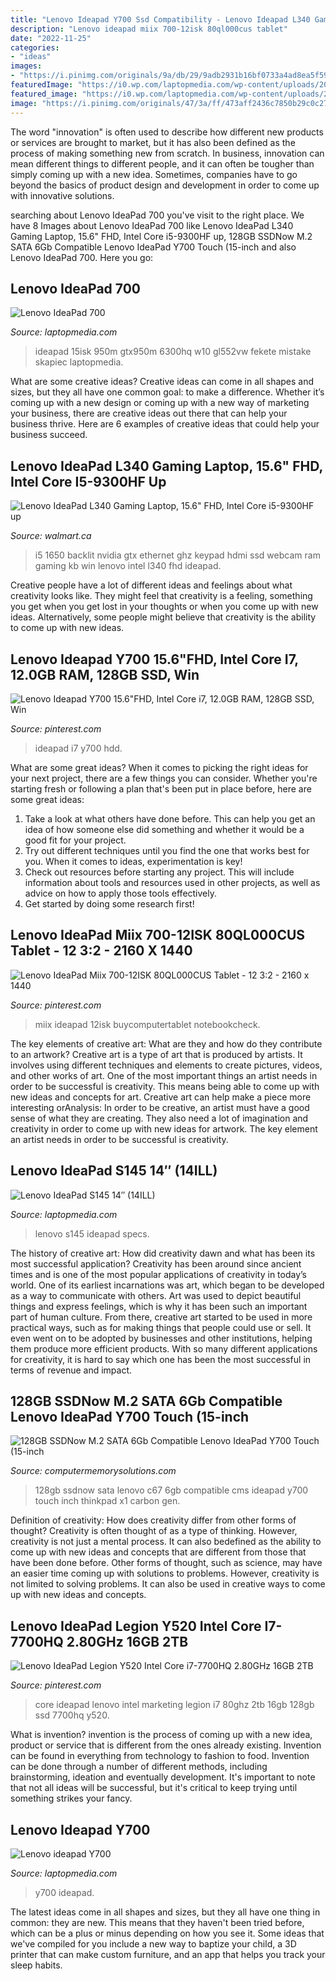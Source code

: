 ```yaml
---
title: "Lenovo Ideapad Y700 Ssd Compatibility - Lenovo Ideapad L340 Gaming Laptop, 15.6&quot; Fhd, Intel Core I5-9300hf Up"
description: "Lenovo ideapad miix 700-12isk 80ql000cus tablet"
date: "2022-11-25"
categories:
- "ideas"
images:
- "https://i.pinimg.com/originals/9a/db/29/9adb2931b16bf0733a4ad8ea5f590603.jpg"
featuredImage: "https://i0.wp.com/laptopmedia.com/wp-content/uploads/2017/06/Lenovo-ideapad-700-15.jpg?fit=1200%2C739&amp;ssl=1"
featured_image: "https://i0.wp.com/laptopmedia.com/wp-content/uploads/2020/02/1-1-e1581000470622.jpg?fit=610%2C412&amp;ssl=1"
image: "https://i.pinimg.com/originals/47/3a/ff/473aff2436c7850b29c0c276c15e7236.jpg"
---
```



The word "innovation" is often used to describe how different new products or services are brought to market, but it has also been defined as the process of making something new from scratch. In business, innovation can mean different things to different people, and it can often be tougher than simply coming up with a new idea. Sometimes, companies have to go beyond the basics of product design and development in order to come up with innovative solutions.

	

		
searching about Lenovo IdeaPad 700 you've visit to the right place. We have 8 Images about Lenovo IdeaPad 700 like Lenovo IdeaPad L340 Gaming Laptop, 15.6&quot; FHD, Intel Core i5-9300HF up, 128GB SSDNow M.2 SATA 6Gb Compatible Lenovo IdeaPad Y700 Touch (15-inch and also Lenovo IdeaPad 700. Here you go:
		
    
## Lenovo IdeaPad 700

<img loading=lazy src="https://i0.wp.com/laptopmedia.com/wp-content/uploads/2017/06/Lenovo-ideapad-700-15.jpg?fit=1200%2C739&amp;ssl=1" onerror="this.onerror=null;this.src='https://tse2.mm.bing.net/th?id=OIP.e82KzPYCy4q2w5anHpRvMgHaEj&amp;pid=15.1';" alt="Lenovo IdeaPad 700">

_Source: laptopmedia.com_

>ideapad 15isk 950m gtx950m 6300hq w10 gl552vw fekete mistake skapiec laptopmedia. 

	

What are some creative ideas?
Creative ideas can come in all shapes and sizes, but they all have one common goal: to make a difference. Whether it’s coming up with a new design or coming up with a new way of marketing your business, there are creative ideas out there that can help your business thrive. Here are 6 examples of creative ideas that could help your business succeed.

    
## Lenovo IdeaPad L340 Gaming Laptop, 15.6&quot; FHD, Intel Core I5-9300HF Up

<img loading=lazy src="https://i5.walmartimages.com/asr/569d1591-cde1-4308-a39b-da95cdbe2fea.fbafc562adbd7bfc30bdfef04eb161d8.jpeg?odnHeight=450&amp;odnWidth=450&amp;odnBg=ffffff" onerror="this.onerror=null;this.src='https://tse2.mm.bing.net/th?id=OIP.mwqhphNAtF8FSCs2hUZP4gAAAA&amp;pid=15.1';" alt="Lenovo IdeaPad L340 Gaming Laptop, 15.6&quot; FHD, Intel Core i5-9300HF up">

_Source: walmart.ca_

>i5 1650 backlit nvidia gtx ethernet ghz keypad hdmi ssd webcam ram gaming kb win lenovo intel l340 fhd ideapad. 

	

Creative people have a lot of different ideas and feelings about what creativity looks like. They might feel that creativity is a feeling, something you get when you get lost in your thoughts or when you come up with new ideas. Alternatively, some people might believe that creativity is the ability to come up with new ideas.

    
## Lenovo Ideapad Y700 15.6&quot;FHD, Intel Core I7, 12.0GB RAM, 128GB SSD, Win

<img loading=lazy src="https://i.pinimg.com/originals/64/1e/55/641e558ce25728c1f33665d1deddf1e6.jpg" onerror="this.onerror=null;this.src='https://tse3.mm.bing.net/th?id=OIP.wfWWp-Azo9qhsoZpGw_5TgHaHa&amp;pid=15.1';" alt="Lenovo Ideapad Y700 15.6&quot;FHD, Intel Core i7, 12.0GB RAM, 128GB SSD, Win">

_Source: pinterest.com_

>ideapad i7 y700 hdd. 

	

What are some great ideas?
When it comes to picking the right ideas for your next project, there are a few things you can consider. Whether you're starting fresh or following a plan that's been put in place before, here are some great ideas:
1. Take a look at what others have done before. This can help you get an idea of how someone else did something and whether it would be a good fit for your project. 
2. Try out different techniques until you find the one that works best for you. When it comes to ideas, experimentation is key! 
3. Check out resources before starting any project. This will include information about tools and resources used in other projects, as well as advice on how to apply those tools effectively. 
4. Get started by doing some research first!

    
## Lenovo IdeaPad Miix 700-12ISK 80QL000CUS Tablet - 12 3:2 - 2160 X 1440

<img loading=lazy src="https://i.pinimg.com/originals/9a/db/29/9adb2931b16bf0733a4ad8ea5f590603.jpg" onerror="this.onerror=null;this.src='https://tse3.mm.bing.net/th?id=OIP.25ypgMHXiU-4jmxhBUbDWgHaHa&amp;pid=15.1';" alt="Lenovo IdeaPad Miix 700-12ISK 80QL000CUS Tablet - 12 3:2 - 2160 x 1440">

_Source: pinterest.com_

>miix ideapad 12isk buycomputertablet notebookcheck. 

	

The key elements of creative art: What are they and how do they contribute to an artwork?
Creative art is a type of art that is produced by artists. It involves using different techniques and elements to create pictures, videos, and other works of art. One of the most important things an artist needs in order to be successful is creativity. This means being able to come up with new ideas and concepts for art. Creative art can help make a piece more interesting orAnalysis: In order to be creative, an artist must have a good sense of what they are creating. They also need a lot of imagination and creativity in order to come up with new ideas for artwork. The key element an artist needs in order to be successful is creativity.

    
## Lenovo IdeaPad S145 14″ (14ILL)

<img loading=lazy src="https://i0.wp.com/laptopmedia.com/wp-content/uploads/2020/02/1-1-e1581000470622.jpg?fit=610%2C412&amp;ssl=1" onerror="this.onerror=null;this.src='https://tse1.mm.bing.net/th?id=OIP.7FjCVVqWU9b0PP7xi9NJlgHaFA&amp;pid=15.1';" alt="Lenovo IdeaPad S145 14″ (14ILL)">

_Source: laptopmedia.com_

>lenovo s145 ideapad specs. 

	

The history of creative art: How did creativity dawn and what has been its most successful application?
Creativity has been around since ancient times and is one of the most popular applications of creativity in today’s world. One of its earliest incarnations was art, which began to be developed as a way to communicate with others. Art was used to depict beautiful things and express feelings, which is why it has been such an important part of human culture. From there, creative art started to be used in more practical ways, such as for making things that people could use or sell. It even went on to be adopted by businesses and other institutions, helping them produce more efficient products. With so many different applications for creativity, it is hard to say which one has been the most successful in terms of revenue and impact.

    
## 128GB SSDNow M.2 SATA 6Gb Compatible Lenovo IdeaPad Y700 Touch (15-inch

<img loading=lazy src="https://www.computermemorysolutions.com/wp-content/uploads/2019/06/M.2-SSD-SATA3-Tilted-3.jpg" onerror="this.onerror=null;this.src='https://tse4.mm.bing.net/th?id=OIP.mVW2mMgqcAI-1FXt8ZtsAAHaHa&amp;pid=15.1';" alt="128GB SSDNow M.2 SATA 6Gb Compatible Lenovo IdeaPad Y700 Touch (15-inch">

_Source: computermemorysolutions.com_

>128gb ssdnow sata lenovo c67 6gb compatible cms ideapad y700 touch inch thinkpad x1 carbon gen. 

	

Definition of creativity: How does creativity differ from other forms of thought?
Creativity is often thought of as a type of thinking. However, creativity is not just a mental process. It can also bedefined as the ability to come up with new ideas and concepts that are different from those that have been done before. Other forms of thought, such as science, may have an easier time coming up with solutions to problems. However, creativity is not limited to solving problems. It can also be used in creative ways to come up with new ideas and concepts.

    
## Lenovo IdeaPad Legion Y520 Intel Core I7-7700HQ 2.80GHz 16GB 2TB

<img loading=lazy src="https://i.pinimg.com/originals/47/3a/ff/473aff2436c7850b29c0c276c15e7236.jpg" onerror="this.onerror=null;this.src='https://tse1.mm.bing.net/th?id=OIP.tH-2L1M7nspuey3sz6mAsQAAAA&amp;pid=15.1';" alt="Lenovo IdeaPad Legion Y520 Intel Core i7-7700HQ 2.80GHz 16GB 2TB">

_Source: pinterest.com_

>core ideapad lenovo intel marketing legion i7 80ghz 2tb 16gb 128gb ssd 7700hq y520. 

	

What is invention?
invention is the process of coming up with a new idea, product or service that is different from the ones already existing. Invention can be found in everything from technology to fashion to food. 
Invention can be done through a number of different methods, including brainstorming, ideation and eventually development. It's important to note that not all ideas will be successful, but it's critical to keep trying until something strikes your fancy.

    
## Lenovo Ideapad Y700

<img loading=lazy src="https://i2.wp.com/laptopmedia.com/wp-content/uploads/2017/06/71UzBssrsyL._SL1500_-1.jpg?fit=300%2C254&amp;ssl=1" onerror="this.onerror=null;this.src='https://tse2.mm.bing.net/th?id=OIP.NDulFNWx6ARK6K-23_KszwAAAA&amp;pid=15.1';" alt="Lenovo ideapad Y700">

_Source: laptopmedia.com_

>y700 ideapad. 

	

The latest ideas come in all shapes and sizes, but they all have one thing in common: they are new. This means that they haven't been tried before, which can be a plus or minus depending on how you see it. Some ideas that we've compiled for you include a new way to baptize your child, a 3D printer that can make custom furniture, and an app that helps you track your sleep habits.

